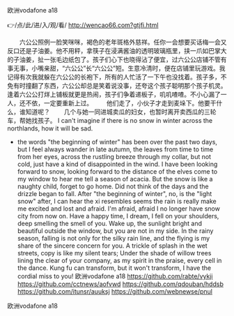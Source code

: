 
欧洲vodafone a18




👉/点/此/进/入/观/看/ http://wencao66.com?gtjfi.html




　　六公公照例一脸笑咪咪，褐色的老年斑格外慈祥。任你一会想要买话梅一会又反口还是子油姜。他不用秤，拿筷子在浸满酱油的透明玻璃瓶里，挟一爪如巴掌大的子油姜，扯一张毛边纸包了。孩子们心下也晓得沾了便宜，过六公公店铺不管有事无事，小嘴亲甜，“六公公”长“六公公”短。生意冷清时，便在店铺里玩游戏。我记得有次我就躲在六公公的长袍下，所有的人忙活了一下午也没找着。孩子多，不免有时撞翻了东西，六公公却总是笑着说没事，还夸这个孩子聪明那个孩子机灵。逢着六公公打烊上铺板就更是热闹，孩子们争着递板子，叽叽喳喳。不小心漏了一人，还不依，一定要重新上过。
　　他们走了，小伙子才走到麦垛下。他要干什么，谁知道呢？
　　几个与她一同进城卖瓜的妇女，也暂时离开卖西瓜的三轮车，帮她找孩子。
I can't imagine if there is no snow in winter across the northlands, how it will be sad.
- the words "the beginning of winter" has been over the past two days, but I feel always wander in late autumn, the leaves from time to time from her eyes, across the rustling breeze through my collar, but not cold, just have a kind of disappointed in the wind.
I have been looking forward to snow, looking forward to the distance of the elves come to my window to hear me tell a season of acacia.
But the snow is like a naughty child, forget to go home.
Did not think of the days and the drizzle began to fall.
After "the beginning of winter", no, is the "light snow" after, I can hear the xi resembles seems the rain is really make me excited and lost and afraid.
I'm afraid, afraid I no longer have snow city from now on.
Have a happy time, I dream, I fell on your shoulders, deep smelling the smell of you.
Wake up, the sunlight bright and beautiful outside the window, but you are not in my side.
In the rainy season, falling is not only for the silky rain line, and the flying is my share of the sincere concern for you.
A trickle of splash in the wet streets, copy is like my silent tears;
Under the shade of willow trees lining the clear of your company, as my spirit in the praise, every cell in the dance.
Kung fu can transform, but it won't transform, I have the cordial miss to you!
欧洲vodafone a18 https://github.com/rabte/vykji
https://github.com/cctnews/aofvwd
https://github.com/qdouban/hddsb
https://github.com/itunsr/auuksj
https://github.com/webnewse/pnul





欧洲vodafone a18
